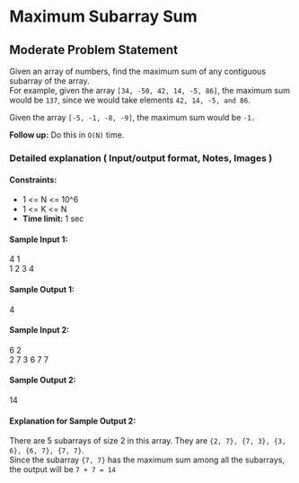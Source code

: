 # Maximum Subarray Sum
## Moderate Problem Statement  

Given an array of numbers, find the maximum sum of any contiguous subarray of the array.  
For example, given the array `[34, -50, 42, 14, -5, 86]`, the maximum sum would be `137`, since we would take elements `42, 14, -5, and 86`.

Given the array `[-5, -1, -8, -9]`, the maximum sum would be `-1.`

**Follow up:** Do this in `O(N)` time.

### Detailed explanation ( Input/output format, Notes, Images )
#### Constraints:  
- 1 <= N <= 10^6  
- 1 <= K <= N
- **Time limit:** 1 sec
 
#### Sample Input 1:
4 1  
1 2 3 4  
#### Sample Output 1:
4
#### Sample Input 2:
6 2  
2 7 3 6 7 7 
#### Sample Output 2:
14  
#### Explanation for Sample Output 2:  
There are 5 subarrays of size 2 in this array. They are `{2, 7}, {7, 3}, {3, 6}, {6, 7}, {7, 7}`.  
Since the subarray `{7, 7}` has the maximum sum among all the subarrays, the output will be `7 + 7 = 14`
